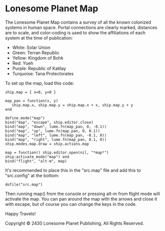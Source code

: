 # Lonesome Planet Map

The Lonesome Planet Map contains a survey of all the known colonized
systems in human space. Portal connections are clearly marked,
distances are to scale, and color-coding is used to show the
affiliations of each system at the time of publication:

* White: Solar Union
* Green: Terran Republic
* Yellow: Kingdom of Bohk
* Red: Yueh
* Purple: Republic of Katilay
* Turquoise: Tana Protectorates

To set up the map, load this code:

    ship.map = { x=0, y=0 }

    map_pan = function(x, y)
       ship.map.x, ship.map.y = ship.map.x + x, ship.map.y + y
    end

    define_mode("map")
    bind("map", "escape", ship.editor.close)
    bind("map", "down", lume.fn(map_pan, 0, -0.1))
    bind("map", "up", lume.fn(map_pan, 0, 0.1))
    bind("map", "left", lume.fn(map_pan, -0.1, 0))
    bind("map", "right", lume.fn(map_pan, 0.1, 0))
    ship.modes.map.draw = ship.actions.map

    map = function() ship.editor.open(nil, "*map*") ship:activate_mode("map") end
    bind("flight", "alt-m", map)

It's recommended to place this in the "src.map" file and add this to
"src.config" at the bottom:

    dofile("src.map")

Then running map() from the console or pressing alt-m from flight mode
will activate the map. You can pan around the map with the arrows and
close it with escape, but of course you can change the keys in the code.

Happy Travels!

Copyright © 2430 Lonesome Planet Publishing, All Rights Reserved.
